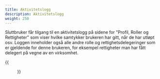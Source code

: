 ```yaml
---
title: Aktivitetslogg
description: Aktivitetslogg 
weight: 250
---
```



Sluttbruker får tilgang til en aktivitetslogg på sidene for "Profil, Roller og Rettigheter" som viser hvilke samtykker brukeren har gitt, når
de har utløpt osv. Loggen inneholder også alle andre rolle og rettighetsdelegeringer som er gjeldende for denne brukeren, for eksempel
rettigheter man har fått delegert på vegne av en virksomhet.  

{{<figure src="aktivitetslogg.png" title="Aktivitetslogg" >}}
